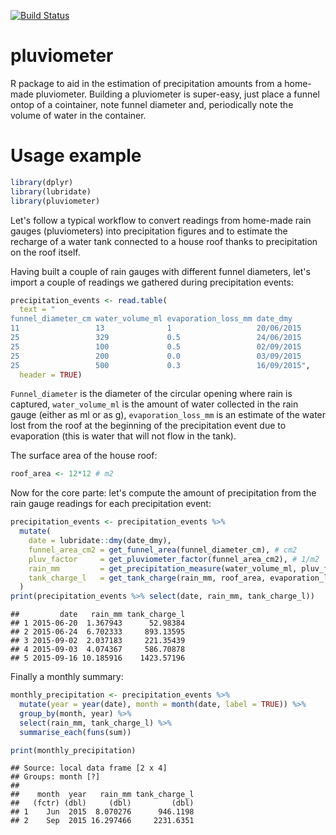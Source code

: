 [![Build Status](https://travis-ci.org/mbask/pluviometer.png?branch=master)](https://travis-ci.org/mbask/pluviometer)

# pluviometer
R package to aid in the estimation of precipitation amounts from a home-made pluviometer. 
Building a pluviometer is super-easy, just place a funnel ontop of a cointainer, note funnel diameter and, periodically note the volume of water in the container.

# Usage example

```r
library(dplyr)
library(lubridate)
library(pluviometer)
```

Let's follow a typical workflow to convert readings from home-made rain gauges (pluviometers) into precipitation figures and to estimate the recharge of a water tank connected to a house roof thanks to precipitation on the roof itself.

Having built a couple of rain gauges with different funnel diameters, let's import a couple of readings we gathered during precipitation events:


```r
precipitation_events <- read.table(
  text = "
funnel_diameter_cm water_volume_ml evaporation_loss_mm date_dmy
11                 13              1                   20/06/2015
25                 329             0.5                 24/06/2015
25                 100             0.5                 02/09/2015
25                 200             0.0                 03/09/2015
25                 500             0.3                 16/09/2015",
  header = TRUE)
```


`Funnel_diameter` is the diameter of the circular opening where rain is captured, `water_volume_ml` is the amount of water collected in the rain gauge (either as ml or as g), `evaporation_loss_mm` is an estimate of the water lost from the roof at the beginning of the precipitation event due to evaporation (this is water that will not flow in the tank).

The surface area of the house roof:

```r
roof_area <- 12*12 # m2
```

Now for the core parte: let's compute the amount of precipitation from the rain gauge readings for each precipitation event:


```r
precipitation_events <- precipitation_events %>%
  mutate(
    date = lubridate::dmy(date_dmy),
    funnel_area_cm2 = get_funnel_area(funnel_diameter_cm), # cm2
    pluv_factor     = get_pluviometer_factor(funnel_area_cm2), # 1/m2
    rain_mm         = get_precipitation_measure(water_volume_ml, pluv_factor), # ml o l/m2
    tank_charge_l   = get_tank_charge(rain_mm, roof_area, evaporation_loss_mm) # l
  )
print(precipitation_events %>% select(date, rain_mm, tank_charge_l))
```

```
##         date   rain_mm tank_charge_l
## 1 2015-06-20  1.367943      52.98384
## 2 2015-06-24  6.702333     893.13595
## 3 2015-09-02  2.037183     221.35439
## 4 2015-09-03  4.074367     586.70878
## 5 2015-09-16 10.185916    1423.57196
```

Finally a monthly summary:


```r
monthly_precipitation <- precipitation_events %>%
  mutate(year = year(date), month = month(date, label = TRUE)) %>%
  group_by(month, year) %>%
  select(rain_mm, tank_charge_l) %>%
  summarise_each(funs(sum))

print(monthly_precipitation)
```

```
## Source: local data frame [2 x 4]
## Groups: month [?]
## 
##    month  year   rain_mm tank_charge_l
##   (fctr) (dbl)     (dbl)         (dbl)
## 1    Jun  2015  8.070276      946.1198
## 2    Sep  2015 16.297466     2231.6351
```

